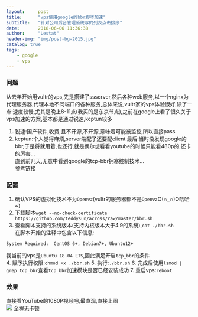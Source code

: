```yaml
---
layout:     post
title:      "vps使用google的bbr脚本加速"
subtitle:   "针对公司后台管理系统写的列表点击排序"
date:       2018-06-06 11:36:38
author:     "Lestat"
header-img: "img/post-bg-2015.jpg"
catalog: true
tags:
    - google
    - vps
---
```



### 问题
从去年开始用vultr的vps,先是搭建了ssserver,然后各种web服务,以一个nginx为代理服务器,代理本地不同端口的各种服务,总体来说,vultr家的vps体验很好,除了一点:速度较慢,尤其是晚上8-11点(我买的是东京节点),之前在google上看了很久关于vps加速的方案,基本都是通过锐速,kcptun较多  
1. 锐速:国产软件,收费,且不开源,不开源,意味着可能被监控,所以直接pass  
2. kcptun:个人觉得麻烦,server端配了还要配client
最后:当时没发现google的bbr,于是将就用着,也还行,就是偶尔想看看youtube的时候只能看480p的,还卡的厉害...  
直到前几天,无意中看到google的tcp-bbr拥塞控制技术...  
[参考链接](https://github.com/google/bbr)

### 配置
1. 确认VPS的虚拟化技术不为`Openvz`(vultr的服务器都不是`Openvz`O(∩_∩)O哈哈~)
2. 下载脚本`wget --no-check-certificate https://github.com/teddysun/across/raw/master/bbr.sh`
3. 查看脚本支持的系统版本(支持内核版本大于4.9的系统),`cat ./bbr.sh`  
在脚本开始的注释中包含以下信息:
```shell
System Required:  CentOS 6+, Debian7+, Ubuntu12+
```

我当前的vps是`Ubuntu 18.04 LTS`,因此满足开启`tcp_bbr`的条件  
4. 赋予执行权限:`chmod +x ./bbr.sh`
5. 执行:`./bbr.sh`
6. 完成后使用`lsmod | grep tcp_bbr`查看`tcp_bbr`加速模块是否已经安装成功
7. 重启vps:`reboot`

### 效果
直接看YouTube的1080P视频吧,最直观,直接上图  
![](https://lestat.b0.upaiyun.com/blog/bbr_speed.jpg)
全程无卡顿  